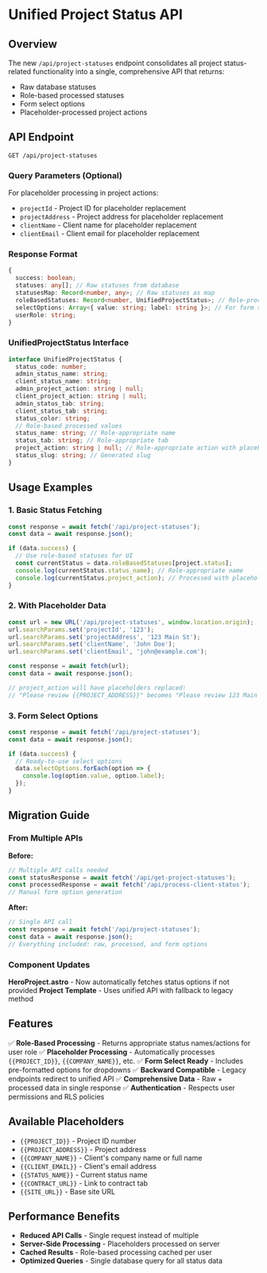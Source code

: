 # Unified Project Status API

## Overview

The new `/api/project-statuses` endpoint consolidates all project status-related functionality into a single, comprehensive API that returns:

- Raw database statuses
- Role-based processed statuses 
- Form select options
- Placeholder-processed project actions

## API Endpoint

```
GET /api/project-statuses
```

### Query Parameters (Optional)

For placeholder processing in project actions:

- `projectId` - Project ID for placeholder replacement
- `projectAddress` - Project address for placeholder replacement  
- `clientName` - Client name for placeholder replacement
- `clientEmail` - Client email for placeholder replacement

### Response Format

```typescript
{
  success: boolean;
  statuses: any[]; // Raw statuses from database
  statusesMap: Record<number, any>; // Raw statuses as map
  roleBasedStatuses: Record<number, UnifiedProjectStatus>; // Role-processed statuses
  selectOptions: Array<{ value: string; label: string }>; // For form selects
  userRole: string;
}
```

### UnifiedProjectStatus Interface

```typescript
interface UnifiedProjectStatus {
  status_code: number;
  admin_status_name: string;
  client_status_name: string;
  admin_project_action: string | null;
  client_project_action: string | null;
  admin_status_tab: string;
  client_status_tab: string;
  status_color: string;
  // Role-based processed values
  status_name: string; // Role-appropriate name
  status_tab: string; // Role-appropriate tab
  project_action: string | null; // Role-appropriate action with placeholders processed
  status_slug: string; // Generated slug
}
```

## Usage Examples

### 1. Basic Status Fetching

```javascript
const response = await fetch('/api/project-statuses');
const data = await response.json();

if (data.success) {
  // Use role-based statuses for UI
  const currentStatus = data.roleBasedStatuses[project.status];
  console.log(currentStatus.status_name); // Role-appropriate name
  console.log(currentStatus.project_action); // Processed with placeholders
}
```

### 2. With Placeholder Data

```javascript
const url = new URL('/api/project-statuses', window.location.origin);
url.searchParams.set('projectId', '123');
url.searchParams.set('projectAddress', '123 Main St');
url.searchParams.set('clientName', 'John Doe');
url.searchParams.set('clientEmail', 'john@example.com');

const response = await fetch(url);
const data = await response.json();

// project_action will have placeholders replaced:
// "Please review {{PROJECT_ADDRESS}}" becomes "Please review 123 Main St"
```

### 3. Form Select Options

```javascript
const response = await fetch('/api/project-statuses');
const data = await response.json();

if (data.success) {
  // Ready-to-use select options
  data.selectOptions.forEach(option => {
    console.log(option.value, option.label);
  });
}
```

## Migration Guide

### From Multiple APIs

**Before:**
```javascript
// Multiple API calls needed
const statusResponse = await fetch('/api/get-project-statuses');
const processedResponse = await fetch('/api/process-client-status');
// Manual form option generation
```

**After:**
```javascript
// Single API call
const response = await fetch('/api/project-statuses');
const data = await response.json();
// Everything included: raw, processed, and form options
```

### Component Updates

**HeroProject.astro** - Now automatically fetches status options if not provided
**Project Template** - Uses unified API with fallback to legacy method

## Features

✅ **Role-Based Processing** - Returns appropriate status names/actions for user role
✅ **Placeholder Processing** - Automatically processes `{{PROJECT_ID}}`, `{{COMPANY_NAME}}`, etc.
✅ **Form Select Ready** - Includes pre-formatted options for dropdowns
✅ **Backward Compatible** - Legacy endpoints redirect to unified API
✅ **Comprehensive Data** - Raw + processed data in single response
✅ **Authentication** - Respects user permissions and RLS policies

## Available Placeholders

- `{{PROJECT_ID}}` - Project ID number
- `{{PROJECT_ADDRESS}}` - Project address
- `{{COMPANY_NAME}}` - Client's company name or full name
- `{{CLIENT_EMAIL}}` - Client's email address
- `{{STATUS_NAME}}` - Current status name
- `{{CONTRACT_URL}}` - Link to contract tab
- `{{SITE_URL}}` - Base site URL

## Performance Benefits

- **Reduced API Calls** - Single request instead of multiple
- **Server-Side Processing** - Placeholders processed on server
- **Cached Results** - Role-based processing cached per user
- **Optimized Queries** - Single database query for all status data

